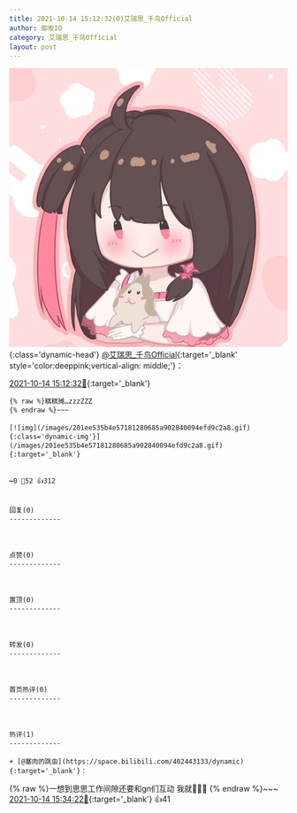 ```yaml
---
title: 2021-10-14 15:12:32(0)艾瑞思_千鸟Official
author: 御坂IO
category: 艾瑞思_千鸟Official
layout: post
---
```


![img](/images/7e08840c56f251de28bdf766b647bd5fe9a5d50a.jpg){:class='dynamic-head'}
[@艾瑞思_千鸟Official](https://space.bilibili.com/1090010845/dynamic){:target='_blank' style='color:deeppink;vertical-align: middle;'}：

[2021-10-14 15:12:32🔗](https://t.bilibili.com/581354541128915990){:target='_blank'}

~~~
{% raw %}糕糕摊…zzzZZZ
{% endraw %}~~~

[![img](/images/201ee535b4e57181280685a902840094efd9c2a8.gif){:class='dynamic-img'}](/images/201ee535b4e57181280685a902840094efd9c2a8.gif){:target='_blank'}


↪️0 💬52 👍312


回复(0)
-------------



点赞(0)
-------------



置顶(0)
-------------



转发(0)
-------------



首页热评(0)
-------------



热评(1)
-------------

+ [@塞肉的跳虫](https://space.bilibili.com/402443133/dynamic){:target='_blank'}：
~~~
{% raw %}一想到思思工作间隙还要和gn们互动 我就🤤🤤🤤
{% endraw %}~~~
[2021-10-14 15:34:22🔗](https://t.bilibili.com/581354541128915990#reply5581960105){:target='_blank'} 👍41


